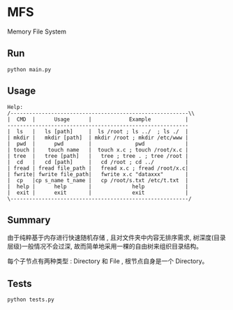 # MFS

Memory File System

## Run

    python main.py

## Usage

    Help:
    /---------------------------------------------------------\\
    |  CMD  |      Usage      |            Example           |
    ----------------------------------------------------------
    |  ls   |   ls [path]     |  ls /root ; ls ../  ; ls ./  |
    | mkdir |   mkdir [path]  | mkdir /root ; mkdir /etc/www |
    |  pwd  |      pwd        |              pwd             |
    | touch |    touch name   |  touch x.c ; touch /root/x.c |
    | tree  |   tree [path]   |   tree ; tree . ; tree /root |
    |  cd   |   cd [path]     |   cd /root ; cd ../          |
    | fread | fread file_path |   fread x.c ; fread /root/x.c|
    | fwrite| fwrite file_path|   fwrite x.c "dataxxx"       |
    |  cp   |cp s_name t_name |   cp /root/s.txt /etc/t.txt  |
    |  help |      help       |             help             |
    |  exit |      exit       |             exit             |
    \---------------------------------------------------------/

## Summary

由于纯粹基于内存进行快速随机存储 , 且对文件夹中内容无排序需求, 树深度(目录层级)一般情况不会过深, 故而简单地采用一棵的自由树来组织目录结构。

每个子节点有两种类型 : Directory 和 File , 根节点自身是一个 Directory。


## Tests

    python tests.py

